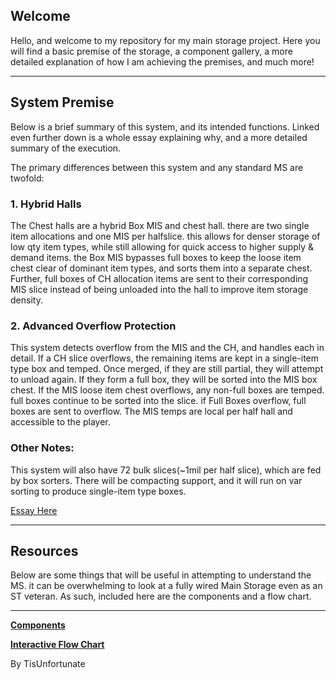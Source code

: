 ## Welcome

Hello, and welcome to my repository for my main storage project. Here you will find a basic premise of the storage, a component gallery, a more detailed explanation of how I am achieving the premises, and much more!

---
## System Premise

Below is a brief summary of this system, and its intended functions. Linked even further down is a whole essay explaining why, and a more detailed summary of the execution.

The primary differences between this system and any standard MS are twofold:
### 1. Hybrid Halls
The Chest halls are a hybrid Box MIS and chest hall. there are two single item allocations and one MIS per halfslice. this allows for denser storage of low qty item types, while still allowing for quick access to higher supply & demand items. the Box MIS bypasses full boxes to keep the loose item chest clear of dominant item types, and sorts them into a separate chest. Further, full boxes of CH allocation items are sent to their corresponding MIS slice instead of being unloaded into the hall to improve item storage density. 
### 2. Advanced Overflow Protection
This system detects overflow from the MIS and the CH, and handles each in detail. If a CH slice overflows, the remaining items are kept in a single-item type box and temped. Once merged, if they are still partial, they will attempt to unload again. If they form a full box, they will be sorted into the MIS box chest. If the MIS loose item chest overflows, any non-full boxes are temped. full boxes continue to be sorted into the slice. if Full Boxes overflow, full boxes are sent to overflow. The MIS temps are local per half hall and accessible to the player. 

### Other Notes:
This system will also have 72 bulk slices(~1mil per half slice), which are fed by box sorters. 
There will be compacting support, and it will run on var sorting to produce single-item type boxes. 

[Essay Here](./System_Explanation.md)

---
## Resources
Below are some things that will be useful in attempting to understand the MS. it can be overwhelming to look at a fully wired Main Storage even as an ST veteran. As such, included here are the components and a flow chart. 

---

[**Components**](./Completed%20Components.md)


[**Interactive Flow Chart**](https://tisunfortunate.github.io/CH-MIS-main-storage/Flow/flowchart.html)





By TisUnfortunate
